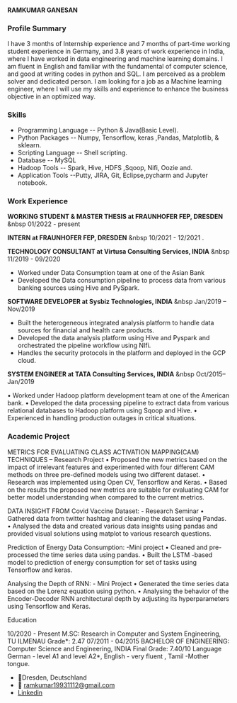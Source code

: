 #### RAMKUMAR GANESAN

### Profile Summary

I have 3 months of Internship experience and 7 months of part-time working student experience in Germany, and 3.8 years of work experience in India, where I have worked in data engineering and machine learning domains. I am fluent in English and familiar with the fundamental of computer science, and good at writing codes in python and SQL. I am perceived as a problem solver and dedicated person. I am looking for a job as a Machine learning engineer, where I will use my skills and experience to enhance the business objective in an optimized way.

### Skills

- Programming Language -- Python & Java(Basic Level).
- Python Packages      -- Numpy, Tensorflow, keras ,Pandas, Matplotlib, & sklearn.
- Scripting Language	   -- Shell scripting.
- Database    		       -- MySQL
- Hadoop Tools   		     -- Spark, Hive, HDFS ,Sqoop, Nifi, Oozie and.
- Application Tools       --Putty, JIRA, Git, Eclipse,pycharm and Jupyter notebook.

### Work Experience

**WORKING STUDENT & MASTER THESIS at FRAUNHOFER FEP, DRESDEN**   &nbsp 01/2022 - present




**INTERN at FRAUNHOFER FEP, DRESDEN**  &nbsp 10/2021 - 12/2021    .
       


**TECHNOLOGY CONSULTANT at Virtusa Consulting Services, INDIA**   &nbsp  11/2019 - 09/2020

- Worked under Data Consumption team at one of the Asian Bank  
- Developed the Data consumption pipeline to process data from various banking sources using Hive and PySpark.

**SOFTWARE DEVELOPER at Sysbiz Technologies, INDIA**  &nbsp  Jan/2019 – Nov/2019

- Built the heterogeneous integrated analysis platform to handle data sources for financial and health care products.
- Developed the data analysis platform using Hive and Pyspark and orchestrated the pipeline workflow using NIfi.
- Handles the security protocols in the platform and deployed in the GCP cloud.

**SYSTEM ENGINEER at TATA Consulting Services, INDIA**    &nbsp  Oct/2015– Jan/2019

•	Worked under Hadoop platform development team at one of the American bank.
•	Developed the data processing pipeline to extract data from various relational databases to Hadoop platform using Sqoop and Hive.
•	Experienced in handling production outages in critical situations.

### Academic Project
METRICS FOR EVALUATING CLASS ACTIVATION MAPPING(CAM) TECHNIQUES – Research Project
•	Proposed the new metrics based on the impact of irrelevant features and experimented with four different CAM methods on three pre-defined models using two different dataset.
•	Research was implemented using Open CV, Tensorflow and Keras.
•	Based on the results the proposed new metrics are suitable for evaluating CAM for better model understanding when compared to the current metrics.

DATA INSIGHT FROM Covid Vaccine Dataset:  - Research Seminar 
•	 Gathered data from twitter hashtag and cleaning the dataset using Pandas.
•	 Analysed the data and created various data insights using pandas and provided visual solutions using matplot to various research questions. 

Prediction of Energy Data Consumption:  -Mini project
•	Cleaned and pre-processed the time series data using pandas.
•	Built the LSTM -based model to prediction of energy consumption for set of tasks using Tensorflow and keras.

Analysing the Depth of RNN: - Mini Project
•	Generated the time series data based on the Lorenz equation using python.
•	 Analysing the behavior of the Encoder-Decoder RNN architectural depth by adjusting its hyperparameters using Tensorflow and Keras.

Education

10/2020 - Present       M.SC: Research in Computer and System Engineering, TU ILMENAU            Grade*: 2.47
07/2011 - 04/2015     BACHELOR OF ENGINEERING: Computer Science and Engineering, INDIA    Final Grade: 7.40/10 
Language
German - level A1 and level A2*, English - very fluent , Tamil -Mother tongue.


- 📍Dresden, Deutschland
- 📧 ramkumar19931112@gmail.com
- [Linkedin](https://www.linkedin.com/in/ram-kumar-869707a1/)
